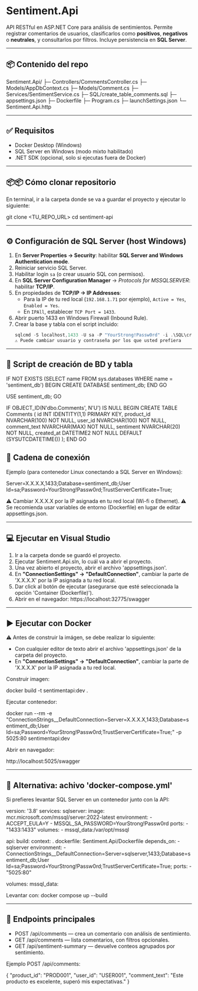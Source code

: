 # Sentiment.Api

API RESTful en ASP.NET Core para análisis de sentimientos. Permite registrar comentarios de usuarios, clasificarlos como **positivos**, **negativos** o **neutrales**, y consultarlos por filtros. Incluye persistencia en **SQL Server**.

---

## 📦 Contenido del repo
Sentiment.Api/
├─ Controllers/CommentsController.cs
├─ Models/AppDbContext.cs
├─ Models/Comment.cs
├─ Services/SentimentService.cs
├─ SQL/create_table_comments.sql
├─ appsettings.json
├─ Dockerfile
├─ Program.cs
├─ launchSettings.json
└─ Sentiment.Api.http

---

## ✅ Requisitos
- Docker Desktop (Windows)
- SQL Server en Windows (modo mixto habilitado)
- .NET SDK (opcional, solo si ejecutas fuera de Docker)

---

## 📦📦 Cómo clonar repositorio
En terminal, ir a la carpeta donde se va a guardar el proyecto y ejecutar lo siguiente:

git clone <TU_REPO_URL>
cd sentiment-api

---

## ⚙️ Configuración de SQL Server (host Windows)
1. En **Server Properties → Security**: habilitar **SQL Server and Windows Authentication mode**.  
2. Reiniciar servicio SQL Server.  
3. Habilitar login `sa` (o crear usuario SQL con permisos).  
4. En **SQL Server Configuration Manager** → *Protocols for MSSQLSERVER*: habilitar **TCP/IP**.  
5. En propiedades de **TCP/IP → IP Addresses**:  
   - Para la IP de tu red local (`192.168.1.71` por ejemplo), `Active = Yes`, `Enabled = Yes`.  
   - En `IPAll`, establecer `TCP Port = 1433`.  
6. Abrir puerto 1433 en Windows Firewall (Inbound Rule).  
7. Crear la base y tabla con el script incluido:
   ```powershell
   sqlcmd -S localhost,1433 -U sa -P "YourStrong!Passw0rd" -i .\SQL\create_table_comments.sql
   ⚠️ Puede cambiar usuario y contraseña por los que usted prefiera

---

## 📄 Script de creación de BD y tabla

IF NOT EXISTS (SELECT name FROM sys.databases WHERE name = 'sentiment_db')
BEGIN
	CREATE DATABASE sentiment_db;
END
GO

USE sentiment_db;
GO

IF OBJECT_ID(N'dbo.Comments', N'U') IS NULL
BEGIN
	CREATE TABLE Comments
	(
	  id INT IDENTITY(1,1) PRIMARY KEY,
		product_id NVARCHAR(100) NOT NULL,
		user_id NVARCHAR(100) NOT NULL,
		comment_text NVARCHAR(MAX) NOT NULL,
		sentiment NVARCHAR(20) NOT NULL,
		created_at DATETIME2 NOT NULL DEFAULT (SYSUTCDATETIME())
	);
END
GO

## 🔗 Cadena de conexión
Ejemplo (para contenedor Linux conectando a SQL Server en Windows):

Server=X.X.X.X,1433;Database=sentiment_db;User Id=sa;Password=YourStrong!Passw0rd;TrustServerCertificate=True;

⚠️ Cambiar X.X.X.X por la IP asignada en tu red local (Wi-fi o Ethernet).
⚠️ Se recomienda usar variables de entorno (Dockerfile) en lugar de editar appsettings.json.

---

## 💻 Ejecutar en Visual Studio
1. Ir a la carpeta donde se guardó el proyecto.
2. Ejecutar Sentiment.Api.sln, lo cuál va a abrir el proyecto.
3. Una vez abierto el proyecto, abrir el archivo 'appsettings.json'.
4. En **"ConnectionSettings" -> "DefaultConnection"**, cambiar la parte de 'X.X.X.X' por la IP asignada a tu red local.
4. Dar click al botón de ejecutar (asegurarse que esté seleccionada la opción 'Container (Dockerfile)').
6. Abrir en el navegador:  https://localhost:32775/swagger

---

## ▶️ Ejecutar con Docker
⚠️ Antes de construir la imágen, se debe realizar lo siguiente:
- Con cualquier editor de texto abrir el archivo 'appsettings.json' de la carpeta del proyecto.
- En **"ConnectionSettings" -> "DefaultConnection"**, cambiar la parte de 'X.X.X.X' por la IP asignada a tu red local.

Construir imagen:

docker build -t sentimentapi:dev .

Ejecutar contenedor:

docker run --rm -e "ConnectionStrings__DefaultConnection=Server=X.X.X.X,1433;Database=sentiment_db;User Id=sa;Password=YourStrong!Passw0rd;TrustServerCertificate=True;" -p 5025:80 sentimentapi:dev

Abrir en navegador:

http://localhost:5025/swagger

---

## 🐳 Alternativa: achivo 'docker-compose.yml'
Si prefieres levantar SQL Server en un contenedor junto con la API:

version: '3.8'
services:
  sqlserver:
    image: mcr.microsoft.com/mssql/server:2022-latest
    environment:
      - ACCEPT_EULA=Y
      - MSSQL_SA_PASSWORD=YourStrong!Passw0rd
    ports:
      - "1433:1433"
    volumes:
      - mssql_data:/var/opt/mssql

  api:
    build:
      context: .
      dockerfile: Sentiment.Api/Dockerfile
    depends_on:
      - sqlserver
    environment:
      - ConnectionStrings__DefaultConnection=Server=sqlserver,1433;Database=sentiment_db;User Id=sa;Password=YourStrong!Passw0rd;TrustServerCertificate=True;
    ports:
      - "5025:80"

volumes:
  mssql_data:


Levantar con: docker compose up --build

---

## 📡 Endpoints principales
- POST /api/comments — crea un comentario con análisis de sentimiento.
- GET /api/comments — lista comentarios, con filtros opcionales.
- GET /api/sentiment-summary — devuelve conteos agrupados por sentimiento.

Ejemplo POST /api/comments:

{
  "product_id": "PROD001",
  "user_id": "USER001",
  "comment_text": "Este producto es excelente, superó mis expectativas."
}
